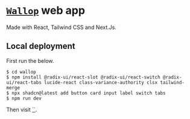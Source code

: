 # [`Wallop`](https://github.com/gongahkia/wallop) web app

Made with React, Tailwind CSS and Next.Js.

## Local deployment

First run the below.

```console
$ cd wallop
$ npm install @radix-ui/react-slot @radix-ui/react-switch @radix-ui/react-tabs lucide-react class-variance-authority clsx tailwind-merge
$ npx shadcn@latest add button card input label switch tabs
$ npm run dev
```

Then visit [``]().